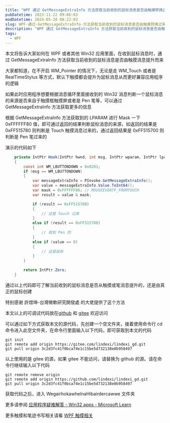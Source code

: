 ```yaml
---
title: "WPF 通过 GetMessageExtraInfo 方法获取当前收到的鼠标消息是否由触摸转换过来"
pubDatetime: 2023-11-22 09:06:03
modDatetime: 2024-05-20 08:22:03
slug: WPF-通过-GetMessageExtraInfo-方法获取当前收到的鼠标消息是否由触摸转换过来
description: "WPF 通过 GetMessageExtraInfo 方法获取当前收到的鼠标消息是否由触摸转换过来"
tags:
  - WPF
---
```





本文将告诉大家如何在 WPF 或者其他 Win32 应用里面，在收到鼠标消息时，通过 GetMessageExtraInfo 方法获取当前收到的鼠标消息是否由触摸消息提升而来

<!--more-->


<!-- CreateTime:2023/11/22 17:06:03 -->
<!-- 发布 -->
<!-- 博客 -->

大家都知道，在不开启 WM_Pointer 的情况下，无论是走 WM_Touch 或者是 RealTimeStylus 等方式，默认下触摸都会提升为鼠标消息从而更好兼容应用程序的逻辑

如果此时应用程序想要根据消息循环里面接收到的 Win32 消息判断一个鼠标消息的来源是否来自于触摸框触摸屏或者是 Pen 笔等，可以通过 GetMessageExtraInfo 方法获取更多的信息

根据 GetMessageExtraInfo 方法获取到的 LPARAM 进行 Mask 一下 0xFFFFFF80 值，即可通过返回的结果判断鼠标消息的来源，如返回的结果是 0xFF515780 则判断是 Touch 触摸消息过来的，通过返回结果是 0xFF515700 则判断是 Pen 笔过来的

演示的代码如下

```csharp
    private IntPtr Hook(IntPtr hwnd, int msg, IntPtr wparam, IntPtr lparam, ref bool handled)
    {
        const int WM_LBUTTONDOWN = 0x0201;
        if (msg == WM_LBUTTONDOWN)
        {
            var messageExtraInfo = PInvoke.GetMessageExtraInfo();
            var value = messageExtraInfo.Value.ToInt64();
            var mask = 0xFFFFFF80; // MOUSEEVENTF_FROMTOUCH
            var result = value & mask;

            if (result == 0xFF515780)
            {
                // 这是 Touch 过来
            }
            else if (result == 0xFF515700)
            {
                // 收到 Pen 的
            }
            else if (value == 0)
            {
                // 这是鼠标
            }
        }

        return IntPtr.Zero;
    }
```

通过以上代码即可了解当前收到的鼠标消息是否从触摸或笔消息提升的，还是由真正的鼠标创建

特别感谢 許煜坤-台灣微軟研究開發處 的大佬提供了这个方法

本文以上的可调试代码放在[github](https://github.com/lindexi/lindexi_gd/tree/3c2d3fc41f0bca74e1c15be5d732138e0b958497/WegairhokawhelnaHibairdercawwe) 和 [gitee](https://gitee.com/lindexi/lindexi_gd/tree/3c2d3fc41f0bca74e1c15be5d732138e0b958497/WegairhokawhelnaHibairdercawwe) 欢迎访问

可以通过如下方式获取本文的源代码，先创建一个空文件夹，接着使用命令行 cd 命令进入此空文件夹，在命令行里面输入以下代码，即可获取到本文的代码

```
git init
git remote add origin https://gitee.com/lindexi/lindexi_gd.git
git pull origin 3c2d3fc41f0bca74e1c15be5d732138e0b958497
```

以上使用的是 gitee 的源，如果 gitee 不能访问，请替换为 github 的源。请在命令行继续输入以下代码

```
git remote remove origin
git remote add origin https://github.com/lindexi/lindexi_gd.git
git pull origin 3c2d3fc41f0bca74e1c15be5d732138e0b958497
```

获取代码之后，进入 WegairhokawhelnaHibairdercawwe 文件夹

更多请参阅 [应用程序疑难解答 - Win32 apps - Microsoft Learn](https://learn.microsoft.com/zh-cn/windows/win32/wintouch/troubleshooting-applications )

更多触摸和笔迹书写相关请看 [WPF 触摸相关](https://blog.lindexi.com/post/WPF-%E8%A7%A6%E6%91%B8%E7%9B%B8%E5%85%B3.html)
